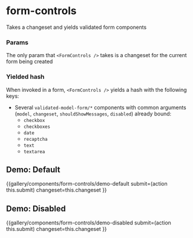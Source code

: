 # form-controls
Takes a changeset and yields validated form components

### Params
The only param that `<FormControls />` takes is a changeset for the current form being created

### Yielded hash
When invoked in a form, `<FormControls />` yields a hash with the following keys:

* Several `validated-model-form/*` components with common arguments (`model`, `changeset`, `shouldShowMessages`, `disabled`) already bound:
    * `checkbox`
    * `checkboxes`
    * `date`
    * `recaptcha`
    * `text`
    * `textarea`

## Demo: Default
{{gallery/components/form-controls/demo-default
    submit=(action this.submit)
    changeset=this.changeset
}}

## Demo: Disabled
{{gallery/components/form-controls/demo-disabled
    submit=(action this.submit)
    changeset=this.changeset
}}
